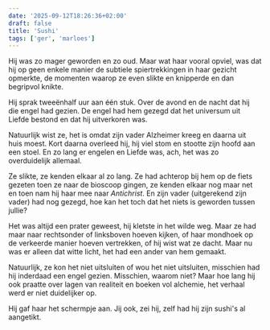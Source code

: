 ```yaml
---
date: '2025-09-12T18:26:36+02:00'
draft: false
title: 'Sushi'
tags: ['ger', 'marloes']
---
```


Hij was zo mager geworden en zo oud. Maar wat haar vooral opviel, was dat hij op geen enkele manier de subtiele spiertrekkingen in haar gezicht opmerkte, de momenten waarop ze even slikte en knipperde en dan begripvol knikte.

Hij sprak tweeënhalf uur aan één stuk. Over de avond en de nacht dat hij die engel had gezien. De engel had hem gezegd dat het universum uit Liefde bestond en dat hij uitverkoren was.

Natuurlijk wist ze, het is omdat zijn vader Alzheimer kreeg en daarna uit huis moest. Kort daarna overleed hij, hij viel stom en stootte zijn hoofd aan een stoel. En zo lang er engelen en Liefde was, ach, het was zo overduidelijk allemaal.

Ze slikte, ze kenden elkaar al zo lang. Ze had achterop bij hem op de fiets gezeten toen ze naar de bioscoop gingen, ze kenden elkaar nog maar net en toen nam hij haar mee naar *Antichrist*. En zijn vader (uitgerekend zijn vader) had nog gezegd, hoe kan het toch dat het niets is geworden tussen jullie? 

Het was altijd een prater geweest, hij kletste in het wilde weg. Maar ze had maar naar rechtsonder of linksboven hoeven kijken, of haar mondhoek op de verkeerde manier hoeven vertrekken, of hij wist wat ze dacht. Maar nu was er alleen dat witte licht, het had een ander van hem gemaakt.

Natuurlijk, ze kon het niet uitsluiten of wou het niet uitsluiten, misschien had hij inderdaad een engel gezien. Misschien, waarom niet? Maar hoe lang hij ook praatte over lagen van realiteit en boeken vol alchemie, het verhaal werd er niet duidelijker op.

Hij gaf haar het schermpje aan. Jij ook, zei hij, zelf had hij zijn sushi's al aangetikt.